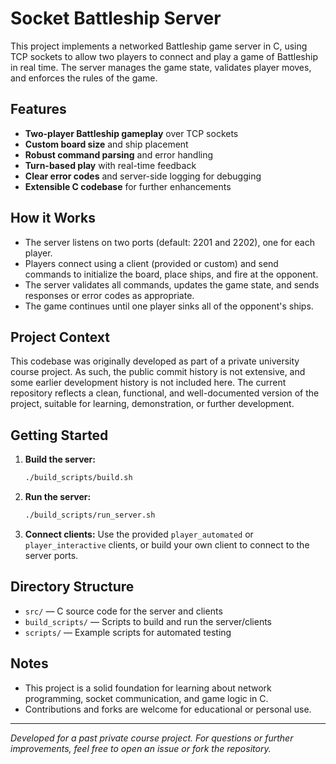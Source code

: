 # Socket Battleship Server

This project implements a networked Battleship game server in C, using TCP sockets to allow two players to connect and play a game of Battleship in real time. The server manages the game state, validates player moves, and enforces the rules of the game.

## Features
- **Two-player Battleship gameplay** over TCP sockets
- **Custom board size** and ship placement
- **Robust command parsing** and error handling
- **Turn-based play** with real-time feedback
- **Clear error codes** and server-side logging for debugging
- **Extensible C codebase** for further enhancements

## How it Works
- The server listens on two ports (default: 2201 and 2202), one for each player.
- Players connect using a client (provided or custom) and send commands to initialize the board, place ships, and fire at the opponent.
- The server validates all commands, updates the game state, and sends responses or error codes as appropriate.
- The game continues until one player sinks all of the opponent's ships.

## Project Context
This codebase was originally developed as part of a private university course project. As such, the public commit history is not extensive, and some earlier development history is not included here. The current repository reflects a clean, functional, and well-documented version of the project, suitable for learning, demonstration, or further development.

## Getting Started
1. **Build the server:**
   ```sh
   ./build_scripts/build.sh
   ```
2. **Run the server:**
   ```sh
   ./build_scripts/run_server.sh
   ```
3. **Connect clients:**
   Use the provided `player_automated` or `player_interactive` clients, or build your own client to connect to the server ports.

## Directory Structure
- `src/` — C source code for the server and clients
- `build_scripts/` — Scripts to build and run the server/clients
- `scripts/` — Example scripts for automated testing

## Notes
- This project is a solid foundation for learning about network programming, socket communication, and game logic in C.
- Contributions and forks are welcome for educational or personal use.

---

*Developed for a past private course project. For questions or further improvements, feel free to open an issue or fork the repository.*
